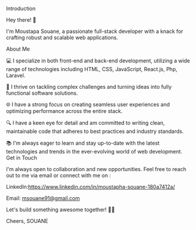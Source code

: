 
Introduction

Hey there! 👋

I'm Moustapa Souane, a passionate full-stack developer with a knack for crafting robust and scalable web applications.

About Me

💻 I specialize in both front-end and back-end development, utilizing a wide range of technologies including HTML, CSS, JavaScript, React.js, Php, Laravel.

🚀 I thrive on tackling complex challenges and turning ideas into fully functional software solutions.

🌐 I have a strong focus on creating seamless user experiences and optimizing performance across the entire stack.

🔍 I have a keen eye for detail and am committed to writing clean, maintainable code that adheres to best practices and industry standards.

📚 I'm always eager to learn and stay up-to-date with the latest technologies and trends in the ever-evolving world of web development.
Get in Touch

I'm always open to collaboration and new opportunities. Feel free to reach out to me via email or connect with me on :

LinkedIn:https://www.linkedin.com/in/moustapha-souane-180a7412a/

Email: msouane91@gmail.com

Let's build something awesome together! 🚀🌟

Cheers,
SOUANE
